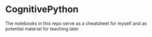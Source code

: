 # CognitivePython
The notebooks in this repo serve as a cheatsheet for myself and as potential material for teaching later

